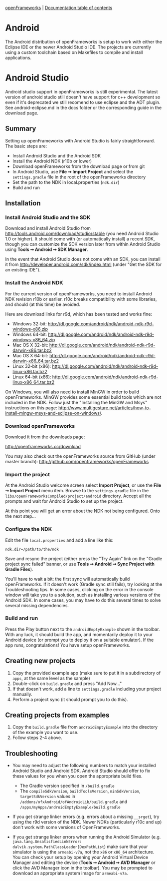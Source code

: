 [openFrameworks](http://openframeworks.cc/) | [Documentation table of contents](table_of_contents.md)

Android
=======

The Android distribution of openFrameworks is setup to work with either the Eclipse IDE or the newer Android Studio IDE. The projects are currently using a custom toolchain based on Makefiles to compile and install applications.

# Android Studio

Android studio support in openFrameworks is still experimental. The latest version of android studio still doesn't have support for c++ development so even if it's deprecated we still recomend to use eclipse and the ADT plugin. See android-eclipse.md in the docs folder or the corresponding guide in the download page.

## Summary

Setting up openFrameworks with Android Studio is fairly straightforward. The basic steps are:

- Install Android Studio and the Android SDK
- Install the Android NDK (r10b or lower)
- Download openFrameworks from the download page or from git
- In Android Studio, use **File ➞ Import Project** and select the `settings.gradle` file in the root of the openFrameworks directory
- Set the path to the NDK in local.properties (`ndk.dir`)
- Build and run

## Installation

### Install Android Studio and the SDK

Download and install Android Studio from http://tools.android.com/download/studio/stable (you need Android Studio 1.0 or higher). It should come with (or automatically install) a recent SDK, though you can customize the SDK version later from within Android Studio using **Tools ➞ Android ➞ SDK Manager**.

In the event that Android Studio does not come with an SDK, you can install it from http://developer.android.com/sdk/index.html (under "Get the SDK for an existing IDE").

### Install the Android NDK

For the current version of openFrameworks, you need to install Android NDK revision r10b or earlier. r10c breaks compatibility with some libraries, and should (at this time) be avoided.

Here are download links for r9d, which has been tested and works fine:

- Windows 32-bit: http://dl.google.com/android/ndk/android-ndk-r9d-windows-x86.zip
- Windows 64-bit: http://dl.google.com/android/ndk/android-ndk-r9d-windows-x86_64.zip
- Mac OS X 32-bit: http://dl.google.com/android/ndk/android-ndk-r9d-darwin-x86.tar.bz2
- Mac OS X 64-bit: http://dl.google.com/android/ndk/android-ndk-r9d-darwin-x86_64.tar.bz2
- Linux 32-bit (x86): http://dl.google.com/android/ndk/android-ndk-r9d-linux-x86.tar.bz2
- Linux 64-bit (x86): http://dl.google.com/android/ndk/android-ndk-r9d-linux-x86_64.tar.bz2

On Windows, you will also need to install MinGW in order to build openFrameworks. MinGW provides some essential build tools which are not included in the NDK. Follow just the "Installing the MinGW and Msys" instructions on this page: http://www.multigesture.net/articles/how-to-install-mingw-msys-and-eclipse-on-windows/.

### Download openFrameworks

Download it from the downloads page:

http://openframeworks.cc/download

You may also check out the openFrameworks source from GitHub (under master branch): http://github.com/openframeworks/openFrameworks

### Import the project

At the Android Studio welcome screen select **Import Project**, or use the **File ➞ Import Project** menu item. Browse to  the `settings.gradle` file in the `libs/openFrameworksCompiled/project/android` directory. Accept all the prompts and wait for Android Studio to set up the project.

At this point you will get an error about the NDK not being configured. Onto the next step...

### Configure the NDK

Edit the file `local.properties` and add a line like this:

    ndk.dir=/path/to/the/ndk

Save and resync the project (either press the "Try Again" link on the "Gradle project sync failed" banner, or use **Tools ➞ Android ➞ Sync Project with Gradle Files**).

You'll have to wait a bit: the first sync will automatically build openFrameworks. If it doesn't work (Gradle sync still fails), try looking at the Troubleshooting tips.  In some cases, clicking on the error in the console window will take you to a solution, such as installing various versions of the Android SDK.  In some cases, you may have to do this several times to solve several missing dependencies.

### Build and run

Press the Play button next to the `androidEmptyExample` shown in the toolbar. With any luck, it should build the app, and momentarily deploy it to your Android device (or prompt you to deploy it on a suitable emulator). If the app runs, congratulations! You have setup openFrameworks.

## Creating new projects

1. Copy the provided example app (make sure to put it in a subdirectory of `apps`, at the same level as the sample)
2. Double-click on `build.gradle` and press "Add Now..."
3. If that doesn't work, add a line to `settings.gradle` including your project manually.
4. Perform a project sync (it should prompt you to do this).

## Creating projects from examples

1. Copy the `build.gradle` file from `androidEmptyExample` into the directory of the example you want to use.
2. Follow steps 2-4 above.

## Troubleshooting

- You may need to adjust the following numbers to match your installed Android Studio and Android SDK. Android Studio should offer to fix these values for you when you open the appropriate build files.

    - The Gradle version specified in `/build.gradle`
    - The `compileSdkVersion`, `buildToolsVersion`, `minSdkVersion`, `targetSdkVersion` values
        in `/addons/ofxAndroid/ofAndroidLib/build.gradle` and `/apps/myApps/androidEmptyExample/build.gradle`

- If you get strange linker errors (e.g. errors about a missing `__srget`), try using the r9d version of the NDK. Newer NDKs (particularly r10c and up) don't work with some versions of OpenFrameworks.
- If you get strange linker errors when running the Android Simulator (e.g. `java.lang.UnsatisfiedLinkError: dalvik.system.PathClassLoader[DexPathList`) make sure that your simulator is using the `armeabi-v7a`, not the `x86` or `x86_64` architecture.  You can check your setup by opening your Android Virtual Device Manager and editing the device (**Tools ➞ Android ➞ AVD Manager** or click the AVD Manager icon in the toolbar).  You may be prompted to download an appropriate system image for `armeabi-v7a`.


